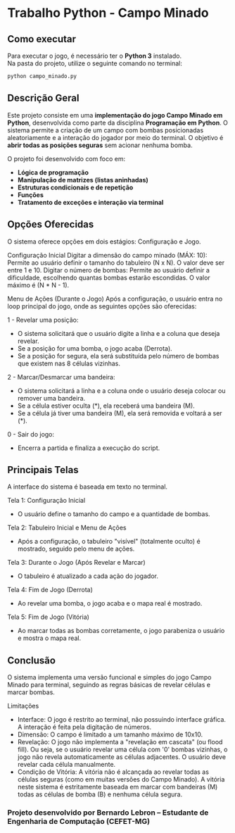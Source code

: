 <h1> Trabalho Python - Campo Minado </h1>

<h2> Como executar </h2>  

   Para executar o jogo, é necessário ter o **Python 3** instalado.  
   Na pasta do projeto, utilize o seguinte comando no terminal:
   
   ```bash
   python campo_minado.py
   ```

<h2> Descrição Geral </h2>  

   Este projeto consiste em uma **implementação do jogo Campo Minado em Python**, desenvolvida como parte da disciplina **Programação em Python**.  O sistema permite a criação de um campo com bombas posicionadas aleatoriamente e a interação do jogador por meio do terminal.  O objetivo é **abrir todas as posições seguras** sem acionar nenhuma bomba.
   
   O projeto foi desenvolvido com foco em:
   - **Lógica de programação**
   - **Manipulação de matrizes (listas aninhadas)**
   - **Estruturas condicionais e de repetição**
   - **Funções**
   - **Tratamento de exceções e interação via terminal**

<h2> Opções Oferecidas</h2>

   O sistema oferece opções em dois estágios: Configuração e Jogo.
   
   Configuração Inicial
   Digitar a dimensão do campo minado (MÁX: 10): Permite ao usuário definir o tamanho do tabuleiro (N x N). O valor deve ser entre 1 e 10.
   Digitar o número de bombas: Permite ao usuário definir a dificuldade, escolhendo quantas bombas estarão escondidas. O valor máximo é (N * N - 1).
   
   Menu de Ações (Durante o Jogo)
   Após a configuração, o usuário entra no loop principal do jogo, onde as seguintes opções são oferecidas:
   
   1 - Revelar uma posição:
   - O sistema solicitará que o usuário digite a linha e a coluna que deseja revelar.
   - Se a posição for uma bomba, o jogo acaba (Derrota).
   - Se a posição for segura, ela será substituída pelo número de bombas que existem nas 8 células vizinhas.
   
   2 - Marcar/Desmarcar uma bandeira:
   - O sistema solicitará a linha e a coluna onde o usuário deseja colocar ou remover uma bandeira.
   - Se a célula estiver oculta (*), ela receberá uma bandeira (M).
   - Se a célula já tiver uma bandeira (M), ela será removida e voltará a ser (*).
   
   0 - Sair do jogo:
   - Encerra a partida e finaliza a execução do script.

<h2> Principais Telas </h2>

   A interface do sistema é baseada em texto no terminal.
   
   Tela 1: Configuração Inicial
   - O usuário define o tamanho do campo e a quantidade de bombas.
     
   Tela 2: Tabuleiro Inicial e Menu de Ações
   - Após a configuração, o tabuleiro "visível" (totalmente oculto) é mostrado, seguido pelo menu de ações.
     
   Tela 3: Durante o Jogo (Após Revelar e Marcar)
   - O tabuleiro é atualizado a cada ação do jogador.
     
   Tela 4: Fim de Jogo (Derrota)
   - Ao revelar uma bomba, o jogo acaba e o mapa real é mostrado.
     
   Tela 5: Fim de Jogo (Vitória)
   - Ao marcar todas as bombas corretamente, o jogo parabeniza o usuário e mostra o mapa real.

<h2> Conclusão </h2>

   O sistema implementa uma versão funcional e simples do jogo Campo Minado para terminal, seguindo as regras básicas de revelar células e marcar bombas.
   
   Limitações
   - Interface: O jogo é restrito ao terminal, não possuindo interface gráfica. A interação é feita pela digitação de números.
   - Dimensão: O campo é limitado a um tamanho máximo de 10x10.
   - Revelação: O jogo não implementa a "revelação em cascata" (ou flood fill). Ou seja, se o usuário revelar uma célula com '0' bombas vizinhas, o jogo não revela automaticamente as células adjacentes. O usuário deve revelar cada célula manualmente.
   - Condição de Vitória: A vitória não é alcançada ao revelar todas as células seguras (como em muitas versões do Campo Minado). A vitória neste sistema é estritamente baseada em marcar com bandeiras (M) todas as células de bomba (B) e nenhuma célula segura.

<h3> Projeto desenvolvido por Bernardo Lebron – Estudante de Engenharia de Computação (CEFET-MG) </h3> 
